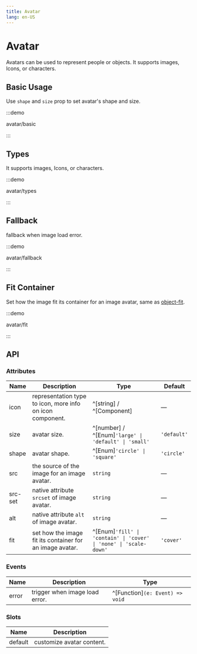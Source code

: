 ```yaml
---
title: Avatar
lang: en-US
---
```


# Avatar

Avatars can be used to represent people or objects. It supports images, Icons, or characters.

## Basic Usage

Use `shape` and `size` prop to set avatar's shape and size.

:::demo

avatar/basic

:::

## Types

It supports images, Icons, or characters.

:::demo

avatar/types

:::

## Fallback

fallback when image load error.

:::demo

avatar/fallback

:::

## Fit Container

Set how the image fit its container for an image avatar, same as [object-fit](https://developer.mozilla.org/en-US/docs/Web/CSS/object-fit).

:::demo

avatar/fit

:::

## API

### Attributes

| Name    | Description                                               | Type                                                              | Default     |
| ------- | --------------------------------------------------------- | ----------------------------------------------------------------- | ----------- |
| icon    | representation type to icon, more info on icon component. | ^[string] / ^[Component]                                          | —           |
| size    | avatar size.                                              | ^[number] / ^[Enum]`'large' \| 'default' \| 'small'`              | `'default'` |
| shape   | avatar shape.                                             | ^[Enum]`'circle' \| 'square'`                                     | `'circle'`  |
| src     | the source of the image for an image avatar.              | `string`                                                          | —           |
| src-set | native attribute `srcset` of image avatar.                | `string`                                                          | —           |
| alt     | native attribute `alt` of image avatar.                   | `string`                                                          | —           |
| fit     | set how the image fit its container for an image avatar.  | ^[Enum]`'fill' \| 'contain' \| 'cover' \| 'none' \| 'scale-down'` | `'cover'`   |

### Events

| Name  | Description                    | Type                            |
| ----- | ------------------------------ | ------------------------------- |
| error | trigger when image load error. | ^[Function]`(e: Event) => void` |

### Slots

| Name    | Description               |
| ------- | ------------------------- |
| default | customize avatar content. |
